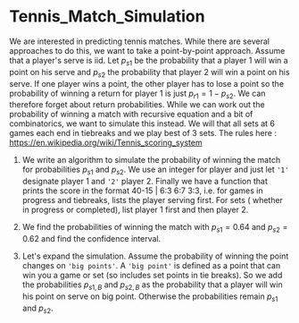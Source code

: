 # Tennis_Match_Simulation

We are interested in predicting tennis matches. While there are several approaches to do this, we want to take a point-by-point approach. Assume that a player's serve is iid. Let $p_{s1}$ be the probability that a player 1 will win a point on his serve and $p_{s2}$ the probability that player 2 will win a point on his serve. If one player wins a point, the other player has to lose a point so the probability of winning a return for player 1 is just $p_{r1} = 1 - p_{s2}$. We can therefore forget about return probabilities. While we can work out the probability of winning a match with recursive equation and a bit of combinatorics, we want to simulate this instead. We will that all sets at 6 games each end in tiebreaks and we play best of 3 sets. The rules here : https://en.wikipedia.org/wiki/Tennis_scoring_system

1. We write an algorithm to simulate the probability of winning the match for probabilities $p_{s1}$ and $p_{s2}$. We use an integer for player and just let `'1'` designate player 1 and `'2'` player 2. Finally we have a function that prints the score in the format 40-15 | 6:3 6:7 3:3, i.e. for games in progress and tiebreaks, lists the player serving first. For sets ( whether in progress or completed), list player 1 first and then player 2. 

2. We find the probabilities of winning the match with $p_{s1} = 0.64$ and $p_{s2} = 0.62$ and find the confidence interval.

3. Let's expand the simulation. Assume the probability of winning the point changes on `'big points'`. A `'big point'` is defined as a point that can win you a game or set (so includes set points in tie breaks). So we add the probabilities $p_{s1, B}$ and $p_{s2, B}$ as the probability that a player will win his point on serve on big point. Otherwise the probabilities remain $p_{s1}$ and $p_{s2}$. 
